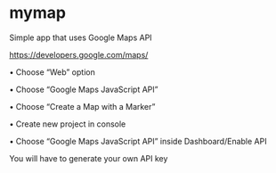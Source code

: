 # mymap

Simple app that uses Google Maps API


https://developers.google.com/maps/

•	Choose “Web” option

•	Choose “Google Maps JavaScript API”

•	Choose “Create a Map with a Marker”

•	Create new project in console

•	Choose “Google Maps JavaScript API” inside Dashboard/Enable API



You will have to generate your own API key
